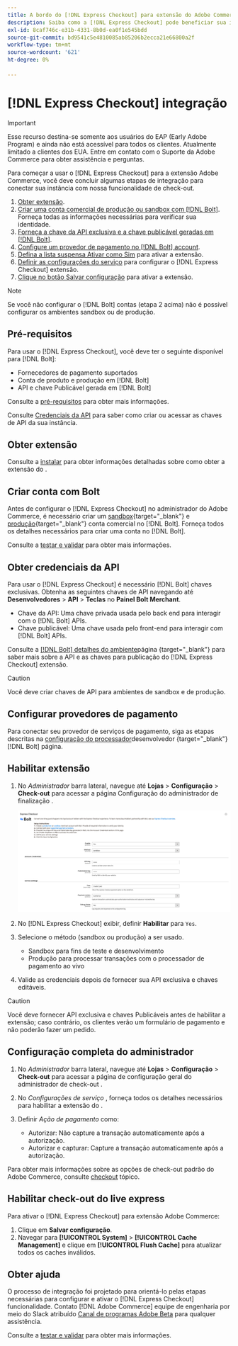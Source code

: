 ```yaml
---
title: A bordo do [!DNL Express Checkout] para extensão do Adobe Commerce
description: Saiba como a [!DNL Express Checkout] pode beneficiar sua instância do Adobe Commerce e como integrar e configurar com êxito a extensão.
exl-id: 8caf746c-e31b-4331-8b0d-ea0f1e545bdd
source-git-commit: bd9541c5e4810085ab85206b2ecca21e66800a2f
workflow-type: tm+mt
source-wordcount: '621'
ht-degree: 0%

---
```


# [!DNL Express Checkout] integração

>[!IMPORTANT]
>
> Esse recurso destina-se somente aos usuários do EAP (Early Adobe Program) e ainda não está acessível para todos os clientes. Atualmente limitado a clientes dos EUA. Entre em contato com o Suporte da Adobe Commerce para obter assistência e perguntas.

Para começar a usar o [!DNL Express Checkout] para a extensão Adobe Commerce, você deve concluir algumas etapas de integração para conectar sua instância com nossa funcionalidade de check-out.

1. [Obter extensão](#get-extension).
1. [Criar uma conta comercial de produção ou sandbox com [!DNL Bolt]](#create-account-with-bolt). Forneça todas as informações necessárias para verificar sua identidade.
1. [Forneça a chave da API exclusiva e a chave publicável geradas em [!DNL Bolt]](#obtain-api-credentials).
1. [Configure um provedor de pagamento no [!DNL Bolt] account](#configure-payment-providers).
1. [Defina a lista suspensa Ativar como Sim](#enable-extension) para ativar a extensão.
1. [Definir as configurações do serviço](#complete-admin-configuration) para configurar o [!DNL Express Checkout] extensão.
1. [Clique no botão Salvar configuração](#enable-live-express-checkout) para ativar a extensão.

>[!NOTE]
>
> Se você não configurar o [!DNL Bolt] contas (etapa 2 acima) não é possível configurar os ambientes sandbox ou de produção.

## Pré-requisitos

Para usar o [!DNL Express Checkout], você deve ter o seguinte disponível para [!DNL Bolt]:

- Fornecedores de pagamento suportados
- Conta de produto e produção em [!DNL Bolt]
- API e chave Publicável gerada em [!DNL Bolt]

Consulte a [pré-requisitos](../express-checkout/prerequisites.md) para obter mais informações.

Consulte [Credenciais da API](#obtain-api-credentials) para saber como criar ou acessar as chaves de API da sua instância.

## Obter extensão

Consulte a [instalar](../express-checkout/install.md) para obter informações detalhadas sobre como obter a extensão do .

## Criar conta com Bolt

Antes de configurar o [!DNL Express Checkout] no administrador do Adobe Commerce, é necessário criar um [sandbox](https://merchant-sandbox.bolt.com/register){target=&quot;_blank&quot;} e [produção](https://merchant.bolt.com/register){target=&quot;_blank&quot;} conta comercial no [!DNL Bolt]. Forneça todos os detalhes necessários para criar uma conta no [!DNL Bolt].

Consulte a [testar e validar](../express-checkout/testing.md) para obter mais informações.

## Obter credenciais da API

Para usar o [!DNL Express Checkout] é necessário [!DNL Bolt] chaves exclusivas. Obtenha as seguintes chaves de API navegando até **Desenvolvedores** > **API** > **Teclas** no **Painel Bolt Merchant**.

- Chave da API: Uma chave privada usada pelo back end para interagir com o [!DNL Bolt] APIs.
- Chave publicável: Uma chave usada pelo front-end para interagir com [!DNL Bolt] APIs.

Consulte a [[!DNL Bolt] detalhes do ambiente](https://help.bolt.com/developers/references/environment-details/#about-keys)página {target=&quot;_blank&quot;} para saber mais sobre a API e as chaves para publicação do [!DNL Express Checkout] extensão.

>[!CAUTION]
>
> Você deve criar chaves de API para ambientes de sandbox e de produção.

## Configurar provedores de pagamento

Para conectar seu provedor de serviços de pagamento, siga as etapas descritas na [configuração do processador](https://help.bolt.com/integrations/adobe-express-checkout/set-up/)desenvolvedor {target=&quot;_blank&quot;} [!DNL Bolt] página.

## Habilitar extensão

1. No _Administrador_ barra lateral, navegue até **Lojas** > **Configuração** > **Check-out** para acessar a página Configuração do administrador de finalização .

   ![Check-out expresso](assets/admin-view.png)

1. No [!DNL Express Checkout] exibir, definir **Habilitar** para `Yes`.
1. Selecione o método (sandbox ou produção) a ser usado.

   - Sandbox para fins de teste e desenvolvimento
   - Produção para processar transações com o processador de pagamento ao vivo

1. Valide as credenciais depois de fornecer sua API exclusiva e chaves editáveis.

>[!CAUTION]
>
> Você deve fornecer API exclusiva e chaves Publicáveis antes de habilitar a extensão; caso contrário, os clientes verão um formulário de pagamento e não poderão fazer um pedido.

## Configuração completa do administrador

1. No _Administrador_ barra lateral, navegue até **Lojas** > **Configuração** > **Check-out** para acessar a página de configuração geral do administrador de check-out .
1. No _Configurações de serviço_ , forneça todos os detalhes necessários para habilitar a extensão do .
1. Definir _Ação de pagamento_ como:

   - Autorizar: Não capture a transação automaticamente após a autorização.
   - Autorizar e capturar: Capture a transação automaticamente após a autorização.

Para obter mais informações sobre as opções de check-out padrão do Adobe Commerce, consulte [checkout](https://docs.magento.com/user-guide/configuration/sales/checkout.html) tópico.

## Habilitar check-out do live express

Para ativar o [!DNL Express Checkout] para extensão Adobe Commerce:

1. Clique em **Salvar configuração**.
1. Navegar para **[!UICONTROL System]** > **[!UICONTROL Cache Management]** e clique em **[!UICONTROL Flush Cache]** para atualizar todos os caches inválidos.

## Obter ajuda

O processo de integração foi projetado para orientá-lo pelas etapas necessárias para configurar e ativar o [!DNL Express Checkout] funcionalidade. Contato [!DNL Adobe Commerce] equipe de engenharia por meio do Slack atribuído [Canal de programas Adobe Beta](http://adobe-beta-programs.slack.com/) para qualquer assistência.

Consulte a [testar e validar](../express-checkout/testing.md) para obter mais informações.
